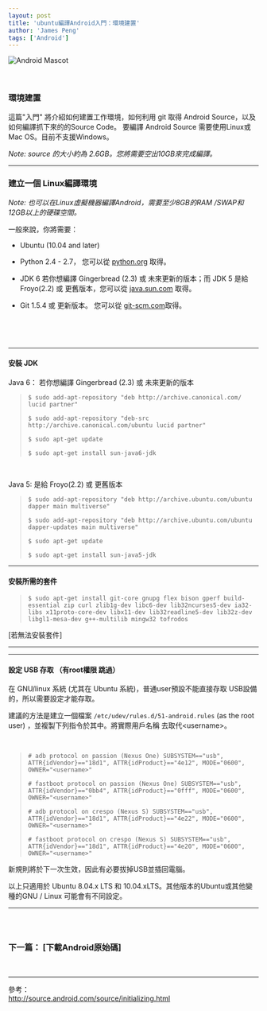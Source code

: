 ```yaml
---
layout: post
title: 'ubuntu編譯Android入門：環境建置'
author: 'James Peng'
tags: ['Android']
---
```


![Android Mascot](http://source.android.com/images/home-bugdroid.png)

 

### 環境建置

這篇"入門" 將介紹如何建置工作環境，如何利用 git 取得 Android
Source，以及如何編譯抓下來的的Source Code。 要編譯 Android Source
需要使用Linux或Mac OS。目前不支援Windows。

**Note*: source 的大小約為 2.6GB。您將需要空出10GB來完成編譯。*

* * * * *

### 建立一個 Linux編譯環境

*Note: 也可以在Linux虛擬機器編譯Android，需要至少8GB的RAM
/SWAP和12GB以上的硬碟空間。*

一般來說，你將需要：

-   Ubuntu (10.04 and later)

-   Python 2.4 - 2.7， 您可以從
    [python.org](http://www.python.org/download/) 取得。

-   JDK 6 若你想編譯 Gingerbread (2.3) 或 未來更新的版本；而 JDK 5 是給
    Froyo(2.2) 或 更舊版本，您可以從
    [java.sun.com](http://java.sun.com/javase/downloads/) 取得。

-   Git 1.5.4 或 更新版本。 您可以從
    [git-scm.com](http://git-scm.com/download)取得。

 

 

* * * * *

#### 安裝 JDK

Java 6： 若你想編譯 Gingerbread (2.3) 或 未來更新的版本

> `$ sudo add-apt-repository "deb http://archive.canonical.com/ lucid partner" `
>
> `$ sudo add-apt-repository "deb-src http://archive.canonical.com/ubuntu lucid partner" `
>
> `$ sudo apt-get update `
>
> `$ sudo apt-get install sun-java6-jdk `

 

Java 5: 是給 Froyo(2.2) 或 更舊版本

> `$ sudo add-apt-repository "deb http://archive.ubuntu.com/ubuntu dapper main multiverse" `
>
> `$ sudo add-apt-repository "deb http://archive.ubuntu.com/ubuntu dapper-updates main multiverse" `
>
> `$ sudo apt-get update `
>
> `$ sudo apt-get install sun-java5-jdk `

* * * * *

#### 安裝所需的套件

> `$ sudo apt-get install git-core gnupg flex bison gperf build-essential zip curl zlib1g-dev libc6-dev lib32ncurses5-dev ia32-libs x11proto-core-dev libx11-dev lib32readline5-dev lib32z-dev libgl1-mesa-dev g++-multilib mingw32 tofrodos `

[若無法安裝套件]

****

* * * * *

#### 設定 USB 存取 （有root權限 跳過）

在 GNU/linux 系統 (尤其在 Ubuntu 系統)，普通user預設不能直接存取
USB設備的，所以需要設定才能存取。

建議的方法是建立一個檔案 `/etc/udev/rules.d/51-android.rules` (as the
root user) ，並複製下列指令於其中。將實際用戶名稱 去取代\<username\>。

 

> `# adb protocol on passion (Nexus One) SUBSYSTEM=="usb", ATTR{idVendor}=="18d1", ATTR{idProduct}=="4e12", MODE="0600", OWNER="<username>" `
>
> `# fastboot protocol on passion (Nexus One) SUBSYSTEM=="usb", ATTR{idVendor}=="0bb4", ATTR{idProduct}=="0fff", MODE="0600", OWNER="<username>" `
>
> `# adb protocol on crespo (Nexus S) SUBSYSTEM=="usb", ATTR{idVendor}=="18d1", ATTR{idProduct}=="4e22", MODE="0600", OWNER="<username>" `
>
> `# fastboot protocol on crespo (Nexus S) SUBSYSTEM=="usb", ATTR{idVendor}=="18d1", ATTR{idProduct}=="4e20", MODE="0600", OWNER="<username>" `

新規則將於下一次生效，因此有必要拔掉USB並插回電腦。

以上只適用於 Ubuntu 8.04.x​​ LTS 和 10.04.x​​
LTS。其他版本的Ubuntu或其他變種的GNU / Linux 可能會有不同設定。

* * * * *

###  

### 下一篇： [下載Android原始碼]

 

* * * * *

參考：  
<http://source.android.com/source/initializing.html>

